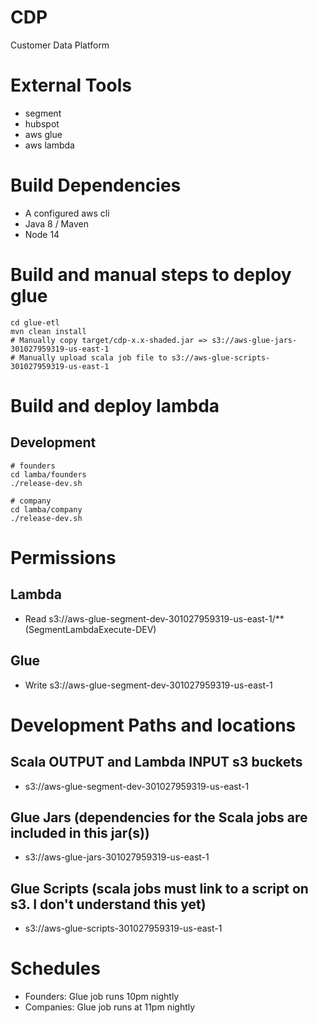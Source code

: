 # CDP
Customer Data Platform

# External Tools
* segment
* hubspot
* aws glue
* aws lambda

# Build Dependencies
* A configured aws cli
* Java 8 / Maven
* Node 14


# Build and manual steps to deploy glue
```
cd glue-etl
mvn clean install
# Manually copy target/cdp-x.x-shaded.jar => s3://aws-glue-jars-301027959319-us-east-1
# Manually upload scala job file to s3://aws-glue-scripts-301027959319-us-east-1
```

# Build and deploy lambda
## Development
```
# founders
cd lamba/founders
./release-dev.sh

# company
cd lamba/company
./release-dev.sh
```

# Permissions
## Lambda
* Read s3://aws-glue-segment-dev-301027959319-us-east-1/** (SegmentLambdaExecute-DEV)

## Glue
* Write s3://aws-glue-segment-dev-301027959319-us-east-1

# Development Paths and locations
## Scala OUTPUT and Lambda INPUT s3 buckets
* s3://aws-glue-segment-dev-301027959319-us-east-1

## Glue Jars (dependencies for the Scala jobs are included in this jar(s))
* s3://aws-glue-jars-301027959319-us-east-1

## Glue Scripts (scala jobs must link to a script on s3. I don't understand this yet)
* s3://aws-glue-scripts-301027959319-us-east-1

# Schedules
* Founders: Glue job runs 10pm nightly
* Companies: Glue job runs at 11pm nightly

